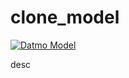 # clone_model

[![Datmo Model](https://datmo.com/datmoqa/clone_model/badge.svg)](https://datmo.com/datmoqa/clone_model)


desc
